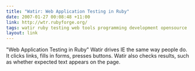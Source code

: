 ```yaml
---
title: "Watir: Web Application Testing in Ruby"
date: 2007-01-27 00:08:48 +11:00
link: http://wtr.rubyforge.org/
tags: watir ruby testing web tools programming development opensource
layout: link
---
```

"Web Application Testing in Ruby" Watir drives IE the same way people do. It clicks links, fills in forms, presses buttons. Watir also checks results, such as whether expected text appears on the page.
